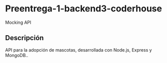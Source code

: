 # Preentrega-1-backend3-coderhouse
 Mocking API

## Descripción
API para la adopción de mascotas, desarrollada con Node.js, Express y MongoDB..
